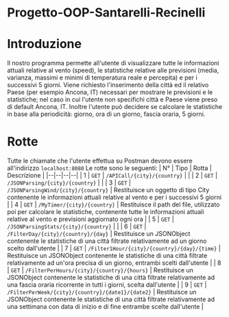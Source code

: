 # Progetto-OOP-Santarelli-Recinelli
# Introduzione

Il nostro programma permette all'utente di visualizzare tutte le informazioni attuali relative al vento (speed), le statistiche relative alle previsioni (media, varianza, massimi e minimi di temperatura reale e percepita) e per i successivi 5 giorni.
Viene richiesto l'inserimento della città ed il relativo Paese (per esempio Ancona, IT) necessari per mostrare le previsioni e le statistiche; nel caso in cui l'utente non specifichi città e Paese viene preso di default Ancona, IT.
Inoltre l'utente può decidere se calcolare le statistiche in base alla periodicità: giorno, ora di un giorno, fascia oraria, 5 giorni.

# Rotte

Tutte le chiamate che l'utente effettua su Postman devono essere all'indirizzo `localhost:8080`
Le rotte sono le seguenti:
| N° | Tipo | Rotta | Descrizione |
|--|--|--|--|
| 1 | `GET` | `/APICall/{city}/{country}` |  |
| 2 | `GET` | `/JSONParsing/{city}/{country}` |  |
| 3 | `GET` | `/JSONParsingWind/{city}/{country}` | Restituisce un oggetto di tipo City contenente le informazioni  attuali relative al vento e per i successivi 5 giorni |
| 4 | `GET` | `/MyTimer/{city}/{country}` | Restituisce il path del file, utilizzato poi per calcolare le statistiche, contenente tutte le informazioni attuali relative al vento e previsioni aggiornato ogni ora |
| 5 | `GET` | `/JSONParsingStats/{city}/{country}` |  |
| 6 | `GET` | `/FilterDay/{city}/{country}/{day}` | Restituisce un JSONObject contenente le statistiche di una città filtrate relativamente ad un giorno scelto dall'utente |
| 7 | `GET` | `/Filter1Hour/{city}/{country}/{day}/{time}` | Restituisce un JSONObject contenente le statistiche di una città filtrate relativamente ad un'ora precisa di un giorno, entrambi scelti dall'utente |
| 8 | `GET` | `/FilterPerHours/{city}/{country}/{hours}` | Restituisce un JSONObject contenente le statistiche di una città filtrate relativamente ad una fascia oraria ricorrente in tutti i giorni, scelta dall'utente |
| 9 | `GET` | `/FilterPerWeek/{city}/{country}/{date1}/{date2}` | Restituisce un JSONObject contenente le statistiche di una città filtrate relativamente ad una settimana con data di inizio e di fine entrambe scelte dall'utente |
